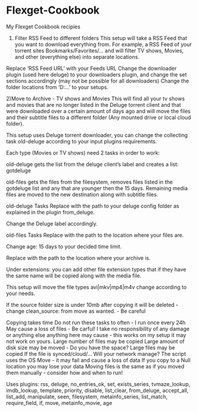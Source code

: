 # Flexget-Cookbook
My Flexget Cookbook recipies


1) Filter RSS Feed to different folders
This setup will take a RSS Feed that you want to download everything from. For example, a RSS Feed of your torrent sites Bookmarks/Favorites/… and will filter TV shows, Movies, and other (everything else) into separate locations.

Replace ‘RSS Feed URL’ with your Feeds URL
Change the downloader plugin (used here deluge) to your downloaders plugin, and change the set sections accordingly (may not be possible for all downloaders)
Change the folder locations from ‘D:…’ to your setups.


2)Move to Archive - TV shows and Movies
This will find all your tv shows and movies that are no longer listed in the Deluge torrent client and that were downloaded over a certain amount of days ago and will move the files and their subtitle files to a different folder (Any mounted drive or local cloud folder).

This setup uses Deluge torrent downloader, you can change the collecting task old-deluge according to your input plugins requirements.

Each type (Movies or TV shows) need 2 tasks in order to work:

old-deluge gets the list from the deluge client’s label and creates a list: gotdeluge

old-files gets the files from the filesystem, removes files listed in the gotdeluge list and any that are younger then the 15 days. Remaining media files are moved to the new destination along with subtitle files.

old-deluge Tasks
Replace <deluge config path> with the path to your deluge config folder as explained in the plugin from_deluge.

Change the Deluge label accordingly.

old-files Tasks
Replace <download path> with the path to the location where your files are.

Change age: 15 days to your decided time limit.

Replace <archive path> with the path to the location where your archive is.

Under extensions: you can add other file extension types that if they have the same name will be copied along with the media file.

This setup will move the file types avi|mkv|mp4|m4v change according to your needs.

If the source folder size is under 10mb after copying it will be deleted - change clean_source: from move as wanted. - Be careful

Copying takes time
Do not run these tasks to often - I run once every 24h
May cause a loss of files - Be carful!
I take no responsibility of any damage or anything else anything here may cause - this works on my setup it may not work on yours.
Large number of files may be copied
Large amount of disk size may be moved - Do you have the space?
Large files may be copied
If the file is synced/cloud/… Will your network manage?
The script uses the OS Move - it may fail and cause a loss of data
If you copy to a Null location you may lose your data
Moving files is the same as if you moved them manually - consider how and when to run!


Uses plugins: rss, deluge, no_entries_ok, set, exists_series, tvmaze_lookup, imdb_lookup, template, priority, disable, list_clear, from_deluge, accept_all, list_add, manipulate, seen, filesystem, metainfo_series, list_match, require_field, if, move, metainfo_movie, age
